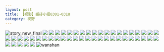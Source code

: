 ```yaml
---
layout: post
title: 【视野】搬砖小组0301-0318
category: 视野
---
```

![story_new_final](http://rh8cub8wq.hd-bkt.clouddn.com/img/story_new_final_0322.png)
![](http://rh8cub8wq.hd-bkt.clouddn.com/img/xiaozu-0319-1.PNG)
![](http://rh8cub8wq.hd-bkt.clouddn.com/img/xiaozu-0319-2.PNG)
![](http://rh8cub8wq.hd-bkt.clouddn.com/img/xiaozu-0319-3.PNG)
![](http://rh8cub8wq.hd-bkt.clouddn.com/img/xiaozu-0319-4.PNG)
![](http://rh8cub8wq.hd-bkt.clouddn.com/img/xiaozu-0319-5.PNG)
![](http://rh8cub8wq.hd-bkt.clouddn.com/img/xiaozu-0319-6.PNG)
![](http://rh8cub8wq.hd-bkt.clouddn.com/img/xiaozu-0319-7.PNG)
![](http://rh8cub8wq.hd-bkt.clouddn.com/img/xiaozu-0319-8.PNG)
![](http://rh8cub8wq.hd-bkt.clouddn.com/img/xiaozu-0319-9.PNG)
![](http://rh8cub8wq.hd-bkt.clouddn.com/img/xiaozu-0319-10.PNG)
![](http://rh8cub8wq.hd-bkt.clouddn.com/img/xiaozu-0319-11.PNG)
![](http://rh8cub8wq.hd-bkt.clouddn.com/img/xiaozu-0319-12.PNG)
![](http://rh8cub8wq.hd-bkt.clouddn.com/img/xiaozu-0319-13.PNG)
![](http://rh8cub8wq.hd-bkt.clouddn.com/img/xiaozu-0319-14.PNG)
![](http://rh8cub8wq.hd-bkt.clouddn.com/img/xiaozu-0319-15.PNG)
![](http://rh8cub8wq.hd-bkt.clouddn.com/img/xiaozu-0319-16.PNG)
![](http://rh8cub8wq.hd-bkt.clouddn.com/img/xiaozu-0319-17.PNG)
![](http://rh8cub8wq.hd-bkt.clouddn.com/img/xiaozu-0319-18.PNG)
![](http://rh8cub8wq.hd-bkt.clouddn.com/img/xiaozu-0319-19.PNG)
![](http://rh8cub8wq.hd-bkt.clouddn.com/img/xiaozu-0319-20.PNG)
![](http://rh8cub8wq.hd-bkt.clouddn.com/img/xiaozu-0319-21.PNG)
![](http://rh8cub8wq.hd-bkt.clouddn.com/img/xiaozu-0319-22.PNG)
![](http://rh8cub8wq.hd-bkt.clouddn.com/img/xiaozu-0319-23.PNG)
![](http://rh8cub8wq.hd-bkt.clouddn.com/img/xiaozu-0319-24.PNG)
![](http://rh8cub8wq.hd-bkt.clouddn.com/img/xiaozu-0319-25.PNG)
![](http://rh8cub8wq.hd-bkt.clouddn.com/img/xiaozu-0319-26.PNG)
![](http://rh8cub8wq.hd-bkt.clouddn.com/img/xiaozu-0319-27.PNG)
![](http://rh8cub8wq.hd-bkt.clouddn.com/img/xiaozu-0319-28.PNG)
![](http://rh8cub8wq.hd-bkt.clouddn.com/img/xiaozu-0319-29.PNG)
![](http://rh8cub8wq.hd-bkt.clouddn.com/img/xiaozu-0319-30.PNG)
![](http://rh8cub8wq.hd-bkt.clouddn.com/img/xiaozu-0319-31.PNG)
![](http://rh8cub8wq.hd-bkt.clouddn.com/img/xiaozu-0319-32.PNG)
![](http://rh8cub8wq.hd-bkt.clouddn.com/img/xiaozu-0319-33.PNG)
![](http://rh8cub8wq.hd-bkt.clouddn.com/img/xiaozu-0319-34.PNG)
![](http://rh8cub8wq.hd-bkt.clouddn.com/img/xiaozu-0319-35.PNG)
![](http://rh8cub8wq.hd-bkt.clouddn.com/img/xiaozu-0319-36.PNG)
![](http://rh8cub8wq.hd-bkt.clouddn.com/img/xiaozu-0319-37.PNG)
![](http://rh8cub8wq.hd-bkt.clouddn.com/img/xiaozu-0319-38.PNG)
![](http://rh8cub8wq.hd-bkt.clouddn.com/img/xiaozu-0319-39.PNG)
![](http://rh8cub8wq.hd-bkt.clouddn.com/img/xiaozu-0319-40.PNG)
![](http://rh8cub8wq.hd-bkt.clouddn.com/img/xiaozu-0319-41.PNG)
![](http://rh8cub8wq.hd-bkt.clouddn.com/img/xiaozu-0319-42.PNG)
![](http://rh8cub8wq.hd-bkt.clouddn.com/img/xiaozu-0319-43.PNG)
![](http://rh8cub8wq.hd-bkt.clouddn.com/img/xiaozu-0319-44.PNG)
![](http://rh8cub8wq.hd-bkt.clouddn.com/img/xiaozu-0319-45.PNG)
![](http://rh8cub8wq.hd-bkt.clouddn.com/img/xiaozu-0319-46.PNG)
![](http://rh8cub8wq.hd-bkt.clouddn.com/img/xiaozu-0319-47.PNG)
![](http://rh8cub8wq.hd-bkt.clouddn.com/img/xiaozu-0319-48.PNG)
![](http://rh8cub8wq.hd-bkt.clouddn.com/img/xiaozu-0319-49.PNG)
![wanshan](http://rh8cub8wq.hd-bkt.clouddn.com/img/wanshan.png)
